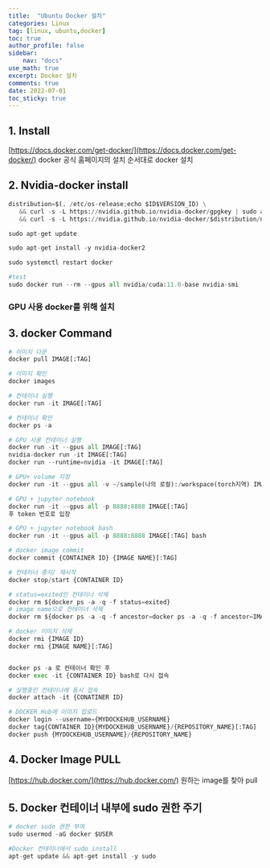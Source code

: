 ```yaml
---
title:  "Ubuntu Docker 설치"
categories: Linux
tag: [linux, ubuntu,docker]
toc: true
author_profile: false
sidebar:
    nav: "docs"
use_math: true
excerpt: Docker 설치
comments: true
date: 2022-07-01
toc_sticky: true
---
```



## 1. Install

[https://docs.docker.com/get-docker/](https://docs.docker.com/get-docker/)
docker 공식 홈페이지의 설치 순서대로 docker 설치


## 2. Nvidia-docker install
```python
distribution=$(. /etc/os-release;echo $ID$VERSION_ID) \
   && curl -s -L https://nvidia.github.io/nvidia-docker/gpgkey | sudo apt-key add - \
   && curl -s -L https://nvidia.github.io/nvidia-docker/$distribution/nvidia-docker.list | sudo tee /etc/apt/sources.list.d/nvidia-docker.list

sudo apt-get update

sudo apt-get install -y nvidia-docker2

sudo systemctl restart docker

#test
sudo docker run --rm --gpus all nvidia/cuda:11.0-base nvidia-smi
```
### GPU 사용 docker를 위해 설치


## 3. docker Command

```python
# 이미지 다운
docker pull IMAGE[:TAG]

# 이미지 확인
docker images

# 컨테이너 실행
docker run -it IMAGE[:TAG]

# 컨테이너 확인
docker ps -a

# GPU 사용 컨테이너 실행
docker run -it --gpus all IMAGE[:TAG]
nvidia-docker run -it IMAGE[:TAG]
docker run --runtime=nvidia -it IMAGE[:TAG]

# GPU+ volume 지정
docker run -it --gpus all -v ~/sample(나의 로컬):/workspace(torch지역) IMAGE[:TAG]

# GPU + jupyter notebook
docker run -it --gpus all -p 8888:8888 IMAGE[:TAG]
후 token 번호로 입장

# GPU + jupyter notebook bash
docker run -it --gpus all -p 8888:8888 IMAGE[:TAG] bash

```

```python
# docker image commit
docker commit {CONTAINER ID} {IMAGE NAME}[:TAG]

# 컨테이너 중지/ 재시작
docker stop/start {CONTAINER ID}

# status=exited인 컨테이너 삭제
docker rm ${docker ps -a -q -f status=exited}
# image name으로 컨테이너 삭제
docker rm ${docker ps -a -q -f ancestor=docker ps -a -q -f ancestor=IMAGE NAME

# docker 이미지 삭제
docker rmi {IMAGE ID}
docker rmi {IMAGE NAME}[:TAG]


docker ps -a 로 컨테이너 확인 후
docker exec -it {CONTAINER ID} bash로 다시 접속

# 실행중인 컨테이너에 동시 접속
docker attach -it {CONATINER ID}

# DOCKER Hub에 이미지 업로드
docker login --username={MYDOCKEHUB_USERNAME}
docker tag{CONTAINER ID}{MYDOCKEHUB_USERNAME}/{REPOSITORY_NAME}[:TAG]
docker push {MYDOCKEHUB_USERNAME}/{REPOSITORY_NAME}

```


## 4. Docker Image PULL

[https://hub.docker.com/](https://hub.docker.com/)
원하는 image를 찾아 pull


## 5. Docker 컨테이너 내부에 sudo 권한 주기
```python
# docker sudo 권한 부여
sudo usermod -aG docker $USER

#Docker 컨테이너에서 sudo install
apt-get update && apt-get install -y sudo

```